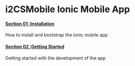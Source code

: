 # i2CSMobile Ionic Mobile App

#### [Section 01 :Installation](01%20Installation)

How to install and bootstrap the ionic mobile app 

#### [Section 02 :Getting Started](02%20Getting%20Started) 

Getting started with the development of the app
